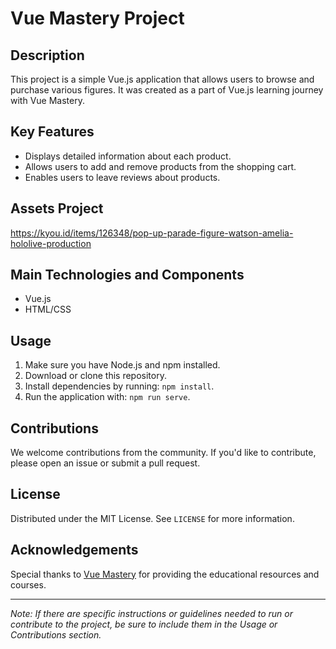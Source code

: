 # Vue Mastery Project

## Description

This project is a simple Vue.js application that allows users to browse and purchase various figures. It was created as a part of Vue.js learning journey with Vue Mastery.

## Key Features

- Displays detailed information about each product.
- Allows users to add and remove products from the shopping cart.
- Enables users to leave reviews about products.

## Assets Project

https://kyou.id/items/126348/pop-up-parade-figure-watson-amelia-hololive-production

## Main Technologies and Components

- Vue.js
- HTML/CSS

## Usage

1. Make sure you have Node.js and npm installed.
2. Download or clone this repository.
3. Install dependencies by running: `npm install`.
4. Run the application with: `npm run serve`.

## Contributions

We welcome contributions from the community. If you'd like to contribute, please open an issue or submit a pull request.

## License

Distributed under the MIT License. See `LICENSE` for more information.

## Acknowledgements

Special thanks to [Vue Mastery](https://www.vuemastery.com/) for providing the educational resources and courses.

---

*Note: If there are specific instructions or guidelines needed to run or contribute to the project, be sure to include them in the Usage or Contributions section.*
